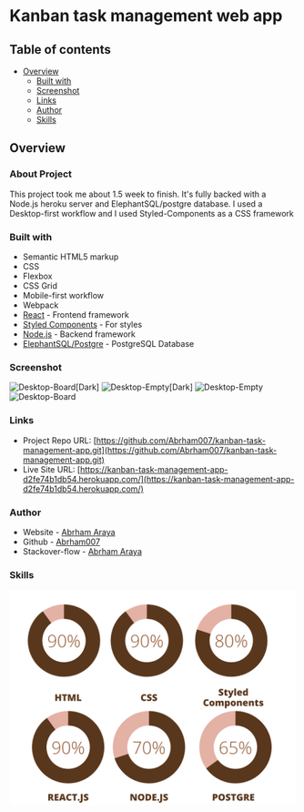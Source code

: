# Kanban task management web app

## Table of contents

- [Overview](#overview)
  - [Built with](#built-with)
  - [Screenshot](#screenshot)
  - [Links](#links)
  - [Author](#author)
  - [Skills](#skills)

## Overview

### About Project

This project took me about 1.5 week to finish. It's fully backed with a Node.js heroku server and ElephantSQL/postgre database. I used a Desktop-first workflow and I used Styled-Components as a CSS framework

### Built with

- Semantic HTML5 markup
- CSS
- Flexbox
- CSS Grid
- Mobile-first workflow
- Webpack
- [React](https://reactjs.org/) - Frontend framework
- [Styled Components](https://styled-components.com/) - For styles
- [Node.js](https://nodejs.org/) - Backend framework
- [ElephantSQL/Postgre](https://www.elephantsql.com/) - PostgreSQL Database

### Screenshot

![Desktop-Board[Dark]](./screenshots/screenshot-1.jpg)
![Desktop-Empty[Dark]](./screenshots/screenshot-2.jpg)
![Desktop-Empty](./screenshots/screenshot-3.jpg)
![Desktop-Board](./screenshots/screenshot-4.jpg)

### Links

- Project Repo URL: [https://github.com/Abrham007/kanban-task-management-app.git](https://github.com/Abrham007/kanban-task-management-app.git)
- Live Site URL: [https://kanban-task-management-app-d2fe74b1db54.herokuapp.com/](https://kanban-task-management-app-d2fe74b1db54.herokuapp.com/)

### Author

- Website - [Abrham Araya](https://www.your-site.com)
- Github - [Abrham007](https://github.com/Abrham007)
- Stackover-flow - [Abrham Araya](https://stackoverflow.com/users/22762463/abrham-araya)

### Skills

![Skills](./screenshots/skills.png)
